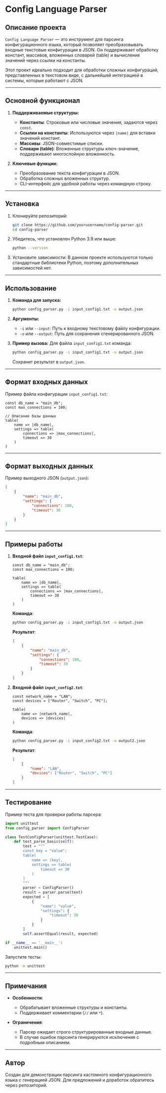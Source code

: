 # Config Language Parser

## Описание проекта

`Config Language Parser` — это инструмент для парсинга конфигурационного языка, который позволяет преобразовывать входные текстовые конфигурации в JSON. Он поддерживает обработку констант, массивов, вложенных словарей (table) и вычисление значений через ссылки на константы.

Этот проект идеально подходит для обработки сложных конфигураций, представленных в текстовом виде, с дальнейшей интеграцией в системы, которые работают с JSON.

---

## Основной функционал

1. **Поддерживаемые структуры:**
   - **Константы**: Строковые или числовые значения, задаются через `const`.
   - **Ссылки на константы**: Используются через `|name|` для вставки значений констант.
   - **Массивы**: JSON-совместимые списки.
   - **Словари (table)**: Вложенные структуры ключ-значение, поддерживают многослойную вложенность.

2. **Ключевые функции:**
   - Преобразование текста конфигурации в JSON.
   - Обработка сложных вложенных структур.
   - CLI-интерфейс для удобной работы через командную строку.

---

## Установка

1. Клонируйте репозиторий:
   ```bash
   git clone https://github.com/yourusername/config-parser.git
   cd config-parser
   ```

2. Убедитесь, что установлен Python 3.9 или выше:
   ```bash
   python --version
   ```

3. Установите зависимости:
   В данном проекте используются только стандартные библиотеки Python, поэтому дополнительных зависимостей нет.

---

## Использование

1. **Команда для запуска:**
   ```bash
   python config_parser.py -i input_config1.txt -o output.json
   ```

2. **Аргументы:**
   - `-i` или `--input`: Путь к входному текстовому файлу конфигурации.
   - `-o` или `--output`: Путь для сохранения сгенерированного JSON.

3. **Пример вызова:**
   Для файла `input_config1.txt` команда:
   ```bash
   python config_parser.py -i input_config1.txt -o output.json
   ```
   Сохранит результат в `output.json`.

---

## Формат входных данных

Пример файла конфигурации `input_config1.txt`:
```plaintext
const db_name = "main_db";
const max_connections = 100;

// Описание базы данных
table(
    name => |db_name|,
    settings => table(
        connections => |max_connections|,
        timeout => 30
    )
)
```

---

## Формат выходных данных

Пример выходного JSON (`output.json`):
```json
[
    {
        "name": "main_db",
        "settings": {
            "connections": 100,
            "timeout": 30
        }
    }
]
```

---

## Примеры работы

1. **Входной файл `input_config1.txt`**:
   ```plaintext
   const db_name = "main_db";
   const max_connections = 100;

   table(
       name => |db_name|,
       settings => table(
           connections => |max_connections|,
           timeout => 30
       )
   )
   ```

   **Команда**:
   ```bash
   python config_parser.py -i input_config1.txt -o output.json
   ```

   **Результат**:
   ```json
   [
       {
           "name": "main_db",
           "settings": {
               "connections": 100,
               "timeout": 30
           }
       }
   ]
   ```

2. **Входной файл `input_config2.txt`**:
   ```plaintext
   const network_name = "LAN";
   const devices = ["Router", "Switch", "PC"];

   table(
       name => |network_name|,
       devices => |devices|
   )
   ```

   **Команда**:
   ```bash
   python config_parser.py -i input_config2.txt -o output2.json
   ```

   **Результат**:
   ```json
   [
       {
           "name": "LAN",
           "devices": ["Router", "Switch", "PC"]
       }
   ]
   ```

---

## Тестирование

Пример теста для проверки работы парсера:
```python
import unittest
from config_parser import ConfigParser

class TestConfigParser(unittest.TestCase):
    def test_parse_basic(self):
        text = """
        const key = "value";
        table(
            name => |key|,
            settings => table(
                timeout => 30
            )
        )
        """
        parser = ConfigParser()
        result = parser.parse(text)
        expected = [
            {
                "name": "value",
                "settings": {
                    "timeout": 30
                }
            }
        ]
        self.assertEqual(result, expected)

if __name__ == '__main__':
    unittest.main()
```

Запустите тесты:
```bash
python -m unittest
```

---

## Примечания

- **Особенности**:
  - Обрабатывает вложенные структуры и константы.
  - Поддерживает комментарии (`//` или `*`).

- **Ограничения**:
  - Парсер ожидает строго структурированные входные данные.
  - В случае ошибок парсинга генерируются исключения с подробным описанием.

---

## Автор

Создан для демонстрации парсинга кастомного конфигурационного языка с генерацией JSON. Для предложений и доработок обратитесь через репозиторий.